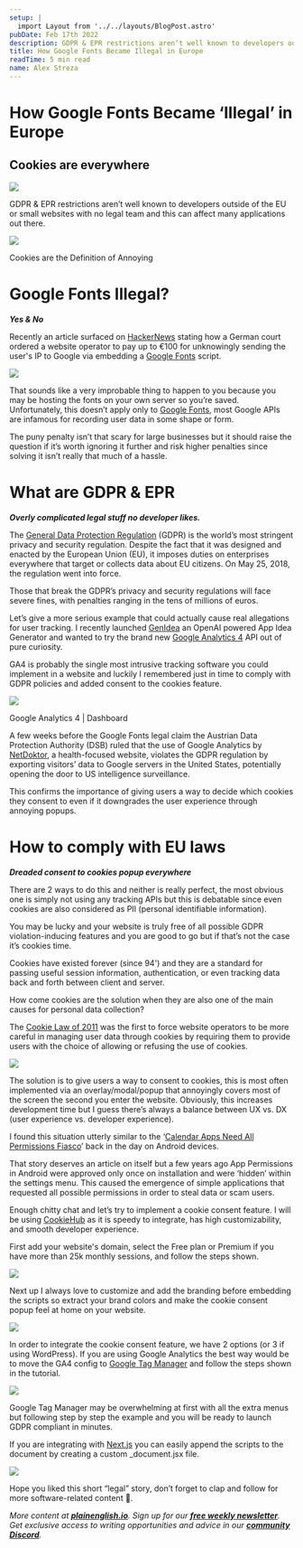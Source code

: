 ```yaml
---
setup: |
  import Layout from '../../layouts/BlogPost.astro'
pubDate: Feb 17th 2022
description: GDPR & EPR restrictions aren’t well known to developers outside of the EU or small websites with no legal team and this can affect many applications out there. Recently an article surfaced on…
title: How Google Fonts Became Illegal in Europe
readTime: 5 min read
name: Alex Streza
---
```


# How Google Fonts Became ‘Illegal’ in Europe

## Cookies are everywhere

![](https://miro.medium.com/max/1400/1*q9RQfMwULW7MW3drQkaH2A.png)

GDPR & EPR restrictions aren’t well known to developers outside of the EU or small websites with no legal team and this can affect many applications out there.

![](https://miro.medium.com/max/1400/0*45n09jQjl04A5vLw.png)

Cookies are the Definition of Annoying

# Google Fonts Illegal?

**_Yes & No_**

Recently an article surfaced on [HackerNews](https://thehackernews.com/2022/01/german-court-rules-websites-embedding.html?fbclid=IwAR3toxj3Ipm9c4NaSf46iU2bvqeeiC9Aiw2R5-8sBW9WpnA50Lg5cuUWfeM) stating how a German court ordered a website operator to pay up to €100 for unknowingly sending the user's IP to Google via embedding a [Google Fonts](https://fonts.google.com/) script.

![](https://miro.medium.com/max/1400/1*jJX7jcUdaVXzgQAwo-J-uA.png)

That sounds like a very improbable thing to happen to you because you may be hosting the fonts on your own server so you’re saved. Unfortunately, this doesn’t apply only to [Google Fonts](https://fonts.google.com/), most Google APIs are infamous for recording user data in some shape or form.

The puny penalty isn’t that scary for large businesses but it should raise the question if it’s worth ignoring it further and risk higher penalties since solving it isn’t really that much of a hassle.

# What are GDPR & EPR

**_Overly complicated legal stuff no developer likes._**

The [General Data Protection Regulation](https://gdpr.eu/what-is-gdpr/) (GDPR) is the world’s most stringent privacy and security regulation. Despite the fact that it was designed and enacted by the European Union (EU), it imposes duties on enterprises everywhere that target or collects data about EU citizens. On May 25, 2018, the regulation went into force.

Those that break the GDPR’s privacy and security regulations will face severe fines, with penalties ranging in the tens of millions of euros.

Let’s give a more serious example that could actually cause real allegations for user tracking. I recently launched [GenIdea](https://www.genidea.app/) an OpenAI powered App Idea Generator and wanted to try the brand new [Google Analytics 4](https://analytics.google.com/) API out of pure curiosity.

GA4 is probably the single most intrusive tracking software you could implement in a website and luckily I remembered just in time to comply with GDPR policies and added consent to the cookies feature.

![](https://miro.medium.com/max/1400/1*R5jiu-u-ehVhl6GbUKBR5w.png)

Google Analytics 4 | Dashboard

A few weeks before the Google Fonts legal claim the Austrian Data Protection Authority (DSB) ruled that the use of Google Analytics by [NetDoktor](https://www.netdoktor.de/), a health-focused website, violates the GDPR regulation by exporting visitors’ data to Google servers in the United States, potentially opening the door to US intelligence surveillance.

This confirms the importance of giving users a way to decide which cookies they consent to even if it downgrades the user experience through annoying popups.

# How to comply with EU laws

**_Dreaded consent to cookies popup everywhere_**

There are 2 ways to do this and neither is really perfect, the most obvious one is simply not using any tracking APIs but this is debatable since even cookies are also considered as PII (personal identifiable information).

You may be lucky and your website is truly free of all possible GDPR violation-inducing features and you are good to go but if that’s not the case it’s cookies time.

Cookies have existed forever (since 94') and they are a standard for passing useful session information, authentication, or even tracking data back and forth between client and server.

How come cookies are the solution when they are also one of the main causes for personal data collection?

The [Cookie Law of 2011](https://www.cookielaw.org/the-cookie-law/) was the first to force website operators to be more careful in managing user data through cookies by requiring them to provide users with the choice of allowing or refusing the use of cookies.

![](https://miro.medium.com/max/1336/0*keevEOYN5V2-479K.jpg)

The solution is to give users a way to consent to cookies, this is most often implemented via an overlay/modal/popup that annoyingly covers most of the screen the second you enter the website. Obviously, this increases development time but I guess there’s always a balance between UX vs. DX (user experience vs. developer experience).

I found this situation utterly similar to the ‘[Calendar Apps Need All Permissions Fiasco](https://www.extremetech.com/extreme/124803-how-to-spot-android-scam-and-malware-apps)’ back in the day on Android devices.

That story deserves an article on itself but a few years ago App Permissions in Android were approved only once on installation and were ‘hidden’ within the settings menu. This caused the emergence of simple applications that requested all possible permissions in order to steal data or scam users.

Enough chitty chat and let’s try to implement a cookie consent feature. I will be using [CookieHub](https://www.cookiehub.com/) as it is speedy to integrate, has high customizability, and smooth developer experience.

First add your website's domain, select the Free plan or Premium if you have more than 25k monthly sessions, and follow the steps shown.

![](https://miro.medium.com/max/1400/1*KI-8TwYZsGLNoUgoSoAOog.png)

Next up I always love to customize and add the branding before embedding the scripts so extract your brand colors and make the cookie consent popup feel at home on your website.

![](https://miro.medium.com/max/1400/1*oepjeCeC0CrBeenIymxkzA.png)

In order to integrate the cookie consent feature, we have 2 options (or 3 if using WordPress). If you are using Google Analytics the best way would be to move the GA4 config to [Google Tag Manager](https://tagmanager.google.com/) and follow the steps shown in the tutorial.

![](https://miro.medium.com/max/1400/1*LoDtu_ylphIpbPZU4p3Pjw.png)

Google Tag Manager may be overwhelming at first with all the extra menus but following step by step the example and you will be ready to launch GDPR compliant in minutes.

If you are integrating with [Next.js](https://nextjs.org/) you can easily append the scripts to the document by creating a custom \_document.jsx file.

![](https://miro.medium.com/max/1400/1*SIlNef87Ve-uCpNkmKKFsg.png)

Hope you liked this short “legal” story, don’t forget to clap and follow for more software-related content 🚀.

_More content at_ [**_plainenglish.io_**](http://plainenglish.io/)_. Sign up for our_ [**_free weekly newsletter_**](http://newsletter.plainenglish.io/)_. Get exclusive access to writing opportunities and advice in our_ [**_community Discord_**](https://discord.gg/GtDtUAvyhW)_._
